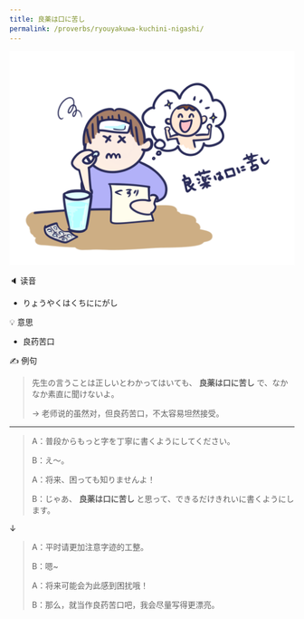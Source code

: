 ```yaml
---
title: 良薬は口に苦し
permalink: /proverbs/ryouyakuwa-kuchini-nigashi/
---
```


![](/assets/images/proverbs/ryouyakuwa-kuchini-nigashi-1024x768.png)


🔈 读音

- りょうやくはくちににがし

💡 意思

- 良药苦口

✍️ 例句

> 先生の言うことは正しいとわかってはいても、 **良薬は口に苦し** で、なかなか素直に聞けないよ。
>
> → 老师说的虽然对，但良药苦口，不太容易坦然接受。

---

> A：普段からもっと字を丁寧に書くようにしてください。
>
> B：え〜。
>
> A：将来、困っても知りませんよ！
>
> B：じゃあ、 **良薬は口に苦し** と思って、できるだけきれいに書くようにします。

↓ 

> A：平时请更加注意字迹的工整。
>
> B：嗯~
>
> A：将来可能会为此感到困扰哦！
>
> B：那么，就当作良药苦口吧，我会尽量写得更漂亮。
